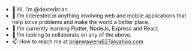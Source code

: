 - 👋 Hi, I’m @dexterbrian
- 👀 I’m interested in anything involving web and mobile applications that help solve problems and make the world a better place.
- 🌱 I’m currently learning Flutter, NodeJs, Express and React.
- 💞️ I’m looking to collaborate on any of the above.
- 📫 How to reach me at brianwaweru627@yahoo.com

<!---
appifyke/appifyke is a ✨ special ✨ repository because its `README.md` (this file) appears on your GitHub profile.
You can click the Preview link to take a look at your changes.
--->
